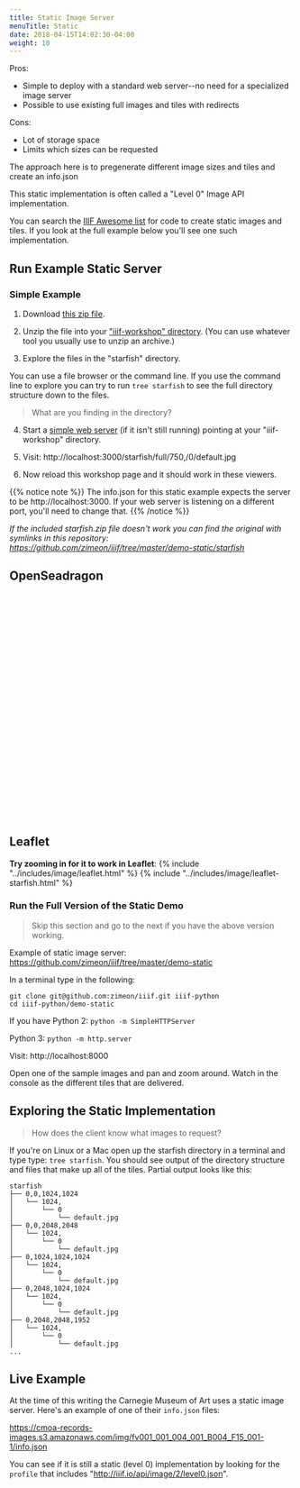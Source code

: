 ```yaml
---
title: Static Image Server
menuTitle: Static
date: 2018-04-15T14:02:30-04:00
weight: 10
---
```


Pros:

- Simple to deploy with a standard web server--no need for a specialized image server
- Possible to use existing full images and tiles with redirects

Cons:

- Lot of storage space
- Limits which sizes can be requested

The approach here is to pregenerate different image sizes and tiles and create an info.json

This static implementation is often called a "Level 0" Image API implementation.

You can search the [IIIF Awesome list](https://github.com/IIIF/awesome-iiif) for code to create static images and tiles. If you look at the full example below you'll see one such implementation.

## Run Example Static Server

### Simple Example

<!-- #todo:0 make this starfish.zip open in a _blank window -->

1. Download [this zip file](/assets/starfish.zip).

2. Unzip the file into your ["iiif-workshop" directory](../preparation/directory.md). (You can use whatever tool you usually use to unzip an archive.)

3. Explore the files in the "starfish" directory.

  You can use a file browser or the command line. If you use the command line to explore you can try to run `tree starfish` to see the full directory structure down to the files.

  > What are you finding in the directory?

4. Start a [simple web server](../preparation/web-server.md) (if it isn't still running) pointing at your "iiif-workshop" directory.

5. Visit: http://localhost:3000/starfish/full/750,/0/default.jpg

6. Now reload this workshop page and it should work in these viewers.

{{% notice note %}}
The info.json for this static example expects the server to be http://localhost:3000. If your web server is listening on a different port, you'll need to change that.
{{% /notice %}}


_If the included starfish.zip file doesn't work you can find the original with symlinks in this repository: <https://github.com/zimeon/iiif/tree/master/demo-static/starfish>_

## OpenSeadragon

<!-- #todo:160 move OSD to separate include files -->
<script src="https://cdnjs.cloudflare.com/ajax/libs/openseadragon/2.3.0/openseadragon.min.js"></script>
<div id="osd" style="width:100%;height:400px;"></div>
<script>
OpenSeadragon({
        id: "osd",
        prefixUrl: "https://cdnjs.cloudflare.com/ajax/libs/openseadragon/2.3.0/images/",
        tileSources: "http://localhost:3000/starfish/info.json"
    });
</script>

## Leaflet

**Try zooming in for it to work in Leaflet**:
{% include "../includes/image/leaflet.html" %}
{% include "../includes/image/leaflet-starfish.html" %}

### Run the Full Version of the Static Demo

> Skip this section and go to the next if you have the above version working.

Example of static image server:
https://github.com/zimeon/iiif/tree/master/demo-static

In a terminal type in the following:

```
git clone git@github.com:zimeon/iiif.git iiif-python
cd iiif-python/demo-static
```

If you have Python 2:
`python -m SimpleHTTPServer`

Python 3:
`python -m http.server`

Visit: http://localhost:8000

Open one of the sample images and pan and zoom around. Watch in the console as the different tiles that are delivered.

## Exploring the Static Implementation

> How does the client know what images to request?

If you're on Linux or a Mac open up the starfish directory in a terminal and type type: `tree starfish`. You should see output of the directory structure and files that make up all of the tiles. Partial output looks like this:

```
starfish
├── 0,0,1024,1024
│   └── 1024,
│       └── 0
│           └── default.jpg
├── 0,0,2048,2048
│   └── 1024,
│       └── 0
│           └── default.jpg
├── 0,1024,1024,1024
│   └── 1024,
│       └── 0
│           └── default.jpg
├── 0,2048,1024,1024
│   └── 1024,
│       └── 0
│           └── default.jpg
├── 0,2048,2048,1952
│   └── 1024,
│       └── 0
│           └── default.jpg
...
```

## Live Example

At the time of this writing the Carnegie Museum of Art uses a static image server. Here's an example of one of their `info.json` files:

https://cmoa-records-images.s3.amazonaws.com/img/fv001_001_004_001_B004_F15_001-1/info.json

You can see if it is still a static (level 0) implementation by looking for the `profile` that includes "http://iiif.io/api/image/2/level0.json".
